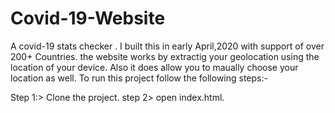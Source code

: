 # Covid-19-Website
A covid-19 stats checker . I built this in early April,2020 with support of over 200+ Countries.
the website works by extractig your geolocation using the location of your device. Also it does allow you to maually choose your location as well.
To run this project follow the following steps:-

Step 1:> Clone the project.
step 2> open index.html.
